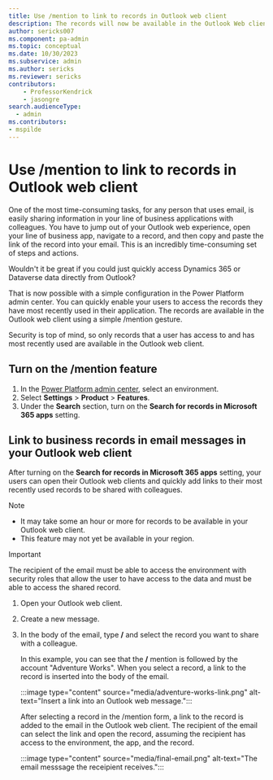 ```yaml
---
title: Use /mention to link to records in Outlook web client
description: The records will now be available in the Outlook Web client using a simple /mention gesture. 
author: sericks007
ms.component: pa-admin
ms.topic: conceptual
ms.date: 10/30/2023
ms.subservice: admin
ms.author: sericks
ms.reviewer: sericks
contributors:
    - ProfessorKendrick
    - jasongre
search.audienceType: 
  - admin
ms.contributors:
- mspilde
---
```


# Use /mention to link to records in Outlook web client

One of the most time-consuming tasks, for any person that uses email, is easily sharing information in your line of business applications with colleagues. You have to jump out of your Outlook web experience, open your line of business app, navigate to a record, and then copy and paste the link of the record into your email. This is an incredibly time-consuming set of steps and actions. 

Wouldn't it be great if you could just quickly access Dynamics 365 or Dataverse data directly from Outlook?

That is now possible with a simple configuration in the Power Platform admin center. You can quickly enable your users to access the records they have most recently used in their application. The records are available in the Outlook web client using a simple /mention gesture.

Security is top of mind, so only records that a user has access to and has most recently used are available in the Outlook web client.

## Turn on the /mention feature

1. In the [Power Platform admin center](https://admin.powerplatform.microsoft.com), select an environment.
2. Select **Settings** > **Product** > **Features**.
3. Under the **Search** section, turn on the **Search for records in Microsoft 365 apps** setting.

## Link to business records in email messages in your Outlook web client

After turning on the **Search for records in Microsoft 365 apps** setting, your users can open their Outlook web clients and quickly add links to their most recently used records to be shared with colleagues.

> [!Note]
> - It may take some an hour or more for records to be available in your Outlook web client.
> - This feature may not yet be available in your region.

> [!Important]
> The recipient of the email must be able to access the environment with security roles that allow the user to have access to the data and must be able to access the shared record.

1. Open your Outlook web client.
1. Create a new message.
1. In the body of the email, type **/** and select the record you want to share with a colleague.

    In this example, you can see that the **/** mention is followed by the account "Adventure Works". When you select a record, a link to the record is inserted into the body of the email.

    :::image type="content" source="media/adventure-works-link.png" alt-text="Insert a link into an Outlook web message.":::

    After selecting a record in the /mention form, a link to the record is added to the email in the Outlook web client. The recipient of the email can select the link and open the record, assuming the recipient has access to the environment, the app, and the record.

     :::image type="content" source="media/final-email.png" alt-text="The email messsage the receipient receives.":::
